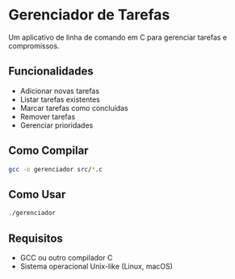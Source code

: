 # Gerenciador de Tarefas

Um aplicativo de linha de comando em C para gerenciar tarefas e compromissos.

## Funcionalidades

- Adicionar novas tarefas
- Listar tarefas existentes
- Marcar tarefas como concluídas
- Remover tarefas
- Gerenciar prioridades

## Como Compilar

```bash
gcc -o gerenciador src/*.c
```

## Como Usar

```bash
./gerenciador
```

## Requisitos

- GCC ou outro compilador C
- Sistema operacional Unix-like (Linux, macOS)
